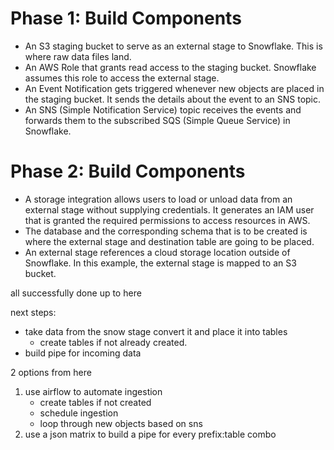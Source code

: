 # Phase 1: Build Components
- An S3 staging bucket to serve as an external stage to Snowflake. This is where raw data files land.
- An AWS Role that grants read access to the staging bucket. Snowflake assumes this role to access the external stage.
- An Event Notification gets triggered whenever new objects are placed in the staging bucket. It sends the details about the event to an SNS topic.
- An SNS (Simple Notification Service) topic receives the events and forwards them to the subscribed SQS (Simple Queue Service) in Snowflake.

# Phase 2: Build Components
- A storage integration allows users to load or unload data from an external stage without supplying credentials. It generates an IAM user that is granted the required permissions to access resources in AWS.
- The database and the corresponding schema that is to be created is where the external stage and destination table are going to be placed.
- An external stage references a cloud storage location outside of Snowflake. In this example, the external stage is mapped to an S3 bucket.


all successfully done up to here

next steps:
- take data from the snow stage convert it and place it into tables
  - create tables if not already created.
- build pipe for incoming data

2 options from here
1. use airflow to automate ingestion
   - create tables if not created
   - schedule ingestion 
   - loop through new objects based on sns 
2. use a json matrix to build a pipe for every prefix:table combo
